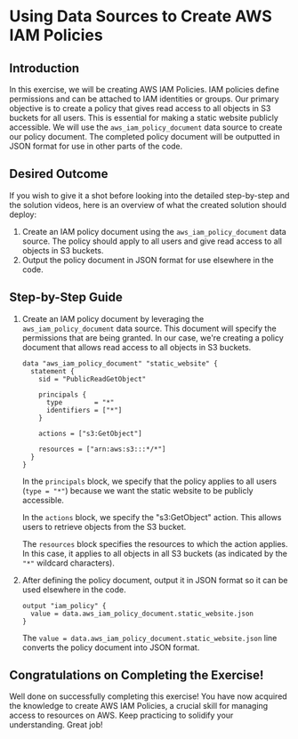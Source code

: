 # Using Data Sources to Create AWS IAM Policies

## Introduction

In this exercise, we will be creating AWS IAM Policies. IAM policies define permissions and can be attached to IAM identities or groups. Our primary objective is to create a policy that gives read access to all objects in S3 buckets for all users. This is essential for making a static website publicly accessible. We will use the `aws_iam_policy_document` data source to create our policy document. The completed policy document will be outputted in JSON format for use in other parts of the code.

## Desired Outcome

If you wish to give it a shot before looking into the detailed step-by-step and the solution videos, here is an overview of what the created solution should deploy:

1. Create an IAM policy document using the `aws_iam_policy_document` data source. The policy should apply to all users and give read access to all objects in S3 buckets.
2. Output the policy document in JSON format for use elsewhere in the code.

## Step-by-Step Guide

1. Create an IAM policy document by leveraging the `aws_iam_policy_document` data source. This document will specify the permissions that are being granted. In our case, we're creating a policy document that allows read access to all objects in S3 buckets.

    ```
    data "aws_iam_policy_document" "static_website" {
      statement {
        sid = "PublicReadGetObject"

        principals {
          type        = "*"
          identifiers = ["*"]
        }

        actions = ["s3:GetObject"]

        resources = ["arn:aws:s3:::*/*"]
      }
    }
    ```

    In the `principals` block, we specify that the policy applies to all users (`type = "*"`) because we want the static website to be publicly accessible.

    In the `actions` block, we specify the "s3:GetObject" action. This allows users to retrieve objects from the S3 bucket.

    The `resources` block specifies the resources to which the action applies. In this case, it applies to all objects in all S3 buckets (as indicated by the `"*"` wildcard characters).

2. After defining the policy document, output it in JSON format so it can be used elsewhere in the code.

    ```
    output "iam_policy" {
      value = data.aws_iam_policy_document.static_website.json
    }
    ```

    The `value = data.aws_iam_policy_document.static_website.json` line converts the policy document into JSON format.

## Congratulations on Completing the Exercise!

Well done on successfully completing this exercise! You have now acquired the knowledge to create AWS IAM Policies, a crucial skill for managing access to resources on AWS. Keep practicing to solidify your understanding. Great job!
